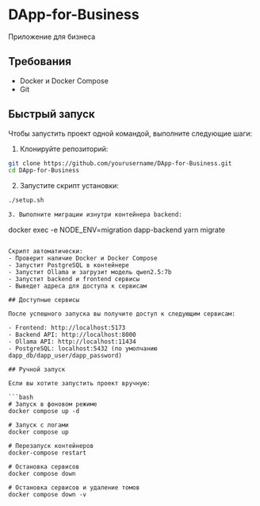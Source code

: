 # DApp-for-Business

Приложение для бизнеса

## Требования

- Docker и Docker Compose
- Git

## Быстрый запуск

Чтобы запустить проект одной командой, выполните следующие шаги:

1. Клонируйте репозиторий:
```bash
git clone https://github.com/yourusername/DApp-for-Business.git
cd DApp-for-Business
```

2. Запустите скрипт установки:
```bash
./setup.sh

3. Выполните миграции изнутри контейнера backend:
```
  docker exec -e NODE_ENV=migration dapp-backend yarn migrate
  
  ```

Скрипт автоматически:
- Проверит наличие Docker и Docker Compose
- Запустит PostgreSQL в контейнере
- Запустит Ollama и загрузит модель qwen2.5:7b
- Запустит backend и frontend сервисы
- Выведет адреса для доступа к сервисам

## Доступные сервисы

После успешного запуска вы получите доступ к следующим сервисам:

- Frontend: http://localhost:5173
- Backend API: http://localhost:8000
- Ollama API: http://localhost:11434
- PostgreSQL: localhost:5432 (по умолчанию dapp_db/dapp_user/dapp_password)

## Ручной запуск

Если вы хотите запустить проект вручную:

```bash
# Запуск в фоновом режиме
docker compose up -d

# Запуск с логами
docker compose up

# Перезапуск контейнеров
docker-compose restart

# Остановка сервисов
docker compose down

# Остановка сервисов и удаление томов
docker compose down -v
```